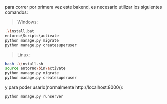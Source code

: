 para correr por primera vez este bakend, es necesario utilizar los siguientes comandos:

>Windows:
```bash
.\install.bat
entorno\Scripts\activate
python manage.py migrate
python manage.py createsuperuser
```
>Linux:
```bash
bash .\install.sh
source entorno\bin\activate
python manage.py migrate
python manage.py createsuperuser
```
y para poder usarlo(normalmente  http://localhost:8000/):
```bash
python manage.py runserver
```